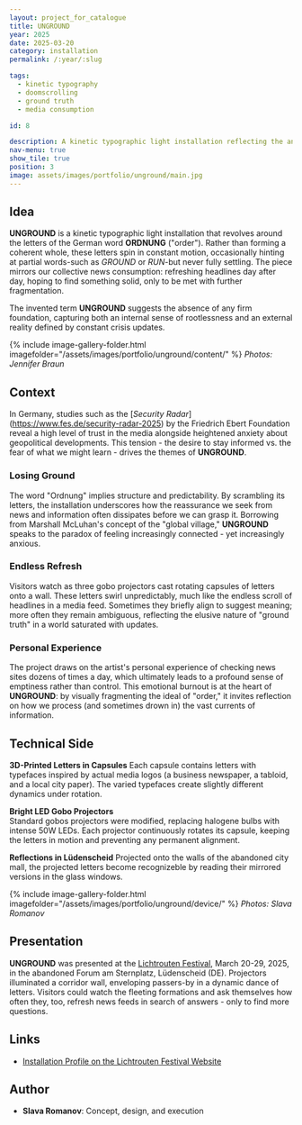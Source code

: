 ```yaml
---
layout: project_for_catalogue
title: UNGROUND
year: 2025
date: 2025-03-20
category: installation
permalink: /:year/:slug

tags:
  - kinetic typography
  - doomscrolling
  - ground truth
  - media consumption

id: 8

description: A kinetic typographic light installation reflecting the anxious search for stable meaning in an overwhelming news cycle
nav-menu: true
show_tile: true
position: 3
image: assets/images/portfolio/unground/main.jpg
---
```


<!-- [DEUTSCH VERSION](https://www.slavaromanov.art/2025/nachfleuchtigeerrinerungen) -->

## Idea

**UNGROUND** is a kinetic typographic light installation that revolves around the letters of the German word **ORDNUNG** ("order"). Rather than forming a coherent whole, these letters spin in constant motion, occasionally hinting at partial words-such as *GROUND* or *RUN*-but never fully settling. The piece mirrors our collective news consumption: refreshing headlines day after day, hoping to find something solid, only to be met with further fragmentation. 

<!-- ## Video documentation
{% include youtube.html id="gDVWrk6QsbM" %} -->

The invented term **UNGROUND** suggests the absence of any firm foundation, capturing both an internal sense of rootlessness and an external reality defined by constant crisis updates.


{% include image-gallery-folder.html imagefolder="/assets/images/portfolio/unground/content/" %}
*Photos: Jennifer Braun*

## Context

In Germany, studies such as the [*Security Radar*] (https://www.fes.de/security-radar-2025) by the Friedrich Ebert Foundation reveal a high level of trust in the media alongside heightened anxiety about geopolitical developments. This tension - the desire to stay informed vs. the fear of what we might learn - drives the themes of **UNGROUND**.

### Losing Ground
The word "Ordnung" implies structure and predictability. By scrambling its letters, the installation underscores how the reassurance we seek from news and information often dissipates before we can grasp it. Borrowing from Marshall McLuhan's concept of the "global village," **UNGROUND** speaks to the paradox of feeling increasingly connected - yet increasingly anxious.

### Endless Refresh
Visitors watch as three gobo projectors cast rotating capsules of letters onto a wall. These letters swirl unpredictably, much like the endless scroll of headlines in a media feed. Sometimes they briefly align to suggest meaning; more often they remain ambiguous, reflecting the elusive nature of "ground truth" in a world saturated with updates.

### Personal Experience
The project draws on the artist's personal experience of checking news sites dozens of times a day, which ultimately leads to a profound sense of emptiness rather than control. This emotional burnout is at the heart of **UNGROUND**: by visually fragmenting the ideal of "order," it invites reflection on how we process (and sometimes drown in) the vast currents of information.


## Technical Side

**3D-Printed Letters in Capsules** 
Each capsule contains letters with typefaces inspired by actual media logos (a business newspaper, a tabloid, and a local city paper).  The varied typefaces create slightly different dynamics under rotation.

**Bright LED Gobo Projectors**  
Standard gobos projectors were modified, replacing halogene bulbs with intense 50W LEDs. Each projector continuously rotates its capsule, keeping the letters in motion and preventing any permanent alignment.

**Reflections in Lüdenscheid** 
Projected onto the walls of the abandoned city mall, the projected letters become recognizeble by reading their mirrored versions in the glass windows.


{% include image-gallery-folder.html imagefolder="/assets/images/portfolio/unground/device/" %}
*Photos: Slava Romanov*

## Presentation

**UNGROUND** was presented at the [Lichtrouten Festival](https://lichtrouten.de/), March 20-29, 2025, in the abandoned Forum am Sternplatz, Lüdenscheid (DE). Projectors illuminated a corridor wall, enveloping passers-by in a dynamic dance of letters. Visitors could watch the fleeting formations and ask themselves how often they, too, refresh news feeds in search of answers - only to find more questions.

## Links

- [Installation Profile on the Lichtrouten Festival Website](https://lichtrouten.de/slava-romanov/)

## Author

- **Slava Romanov**: Concept, design, and execution

